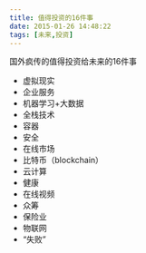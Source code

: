 ```yaml
---
title: 值得投资的16件事
date: 2015-01-26 14:48:22
tags: [未来,投资]
---
```

国外疯传的值得投资给未来的16件事
<!-- more -->

- 虚拟现实
- 企业服务
- 机器学习+大数据
- 全栈技术
- 容器
- 安全
- 在线市场
- 比特币（blockchain）
- 云计算
- 健康
- 在线视频
- 众筹
- 保险业
- 物联网
- “失败”